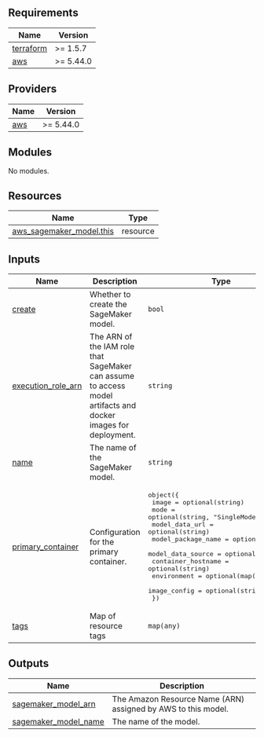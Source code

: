 <!-- BEGIN_TF_DOCS -->
## Requirements

| Name | Version |
|------|---------|
| <a name="requirement_terraform"></a> [terraform](#requirement\_terraform) | >= 1.5.7 |
| <a name="requirement_aws"></a> [aws](#requirement\_aws) | >= 5.44.0 |

## Providers

| Name | Version |
|------|---------|
| <a name="provider_aws"></a> [aws](#provider\_aws) | >= 5.44.0 |

## Modules

No modules.

## Resources

| Name | Type |
|------|------|
| [aws_sagemaker_model.this](https://registry.terraform.io/providers/hashicorp/aws/latest/docs/resources/sagemaker_model) | resource |

## Inputs

| Name | Description | Type | Default | Required |
|------|-------------|------|---------|:--------:|
| <a name="input_create"></a> [create](#input\_create) | Whether to create the SageMaker model. | `bool` | `true` | no |
| <a name="input_execution_role_arn"></a> [execution\_role\_arn](#input\_execution\_role\_arn) | The ARN of the IAM role that SageMaker can assume to access model artifacts and docker images for deployment. | `string` | n/a | yes |
| <a name="input_name"></a> [name](#input\_name) | The name of the SageMaker model. | `string` | `null` | no |
| <a name="input_primary_container"></a> [primary\_container](#input\_primary\_container) | Configuration for the primary container. | <pre>object({<br>    image              = optional(string)<br>    mode               = optional(string, "SingleModel")<br>    model_data_url     = optional(string)<br>    model_package_name = optional(string)<br>    model_data_source  = optional(string)<br>    container_hostname = optional(string)<br>    environment        = optional(map(string))<br>    image_config       = optional(string)<br>  })</pre> | `null` | no |
| <a name="input_tags"></a> [tags](#input\_tags) | Map of resource tags | `map(any)` | `{}` | no |

## Outputs

| Name | Description |
|------|-------------|
| <a name="output_sagemaker_model_arn"></a> [sagemaker\_model\_arn](#output\_sagemaker\_model\_arn) | The Amazon Resource Name (ARN) assigned by AWS to this model. |
| <a name="output_sagemaker_model_name"></a> [sagemaker\_model\_name](#output\_sagemaker\_model\_name) | The name of the model. |
<!-- END_TF_DOCS -->